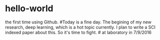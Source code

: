 # hello-world
the first time using Github.
#Today is a fine day. The begining of my new research, deep learning, which is a hot topic currently. I plan to write a SCI indexed paper about this. So it's time to fight.
                                                                                                     # at laboratory in 7/9/2016
